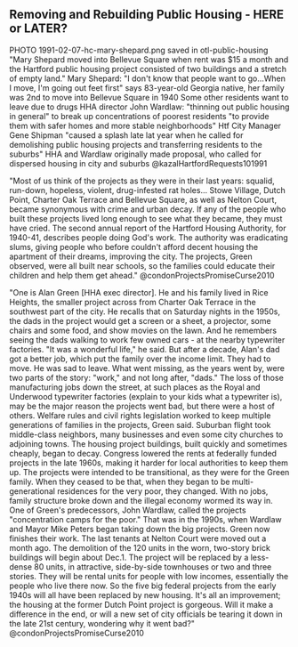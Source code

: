 
## Removing and Rebuilding Public Housing - HERE or LATER?

PHOTO 1991-02-07-hc-mary-shepard.png saved in otl-public-housing
"Mary Shepard moved into Bellevue Square when rent was $15 a month and the Hartford public housing project consisted of two buildings and a stretch of empty land."
Mary Shepard: "I don't know that people want to go...When I move, I'm going out feet first"  says 83-year-old Georgia native, her family was 2nd to move into Bellevue Square in 1940
Some other residents want to leave due to drugs
HHA director John Wardlaw: "thinning out public housing in general" to break up concentrations of poorest residents "to provide them with safer homes and more stable neighborhoods"
Htf City Manager Gene Shipman "caused a splash late lat year when he called for demolishing public housing projects and transferring residents to the suburbs"
HHA and Wardlaw originally made proposal, who called for dispersed housing in city and suburbs
@kazalHartfordRequests101991

"Most of us think of the projects as they were in their last years: squalid, run-down, hopeless, violent, drug-infested rat holes... Stowe Village, Dutch Point, Charter Oak Terrace and Bellevue Square, as well as Nelton Court, became synonymous with crime and urban decay. If any of the people who built these projects lived long enough to see what they became, they must have cried. The second annual report of the Hartford Housing Authority, for 1940-41, describes people doing God's work. The authority was eradicating slums, giving people who before couldn't afford decent housing the apartment of their dreams, improving the city. The projects, Green observed, were all built near schools, so the families could educate their children and help them get ahead." @condonProjectsPromiseCurse2010

"One is Alan Green [HHA exec director]. He and his family lived in Rice Heights, the smaller project across from Charter Oak Terrace in the southwest part of the city. He recalls that on Saturday nights in the 1950s, the dads in the project would get a screen or a sheet, a projector, some chairs and some food, and show movies on the lawn. And he remembers seeing the dads walking to work few owned cars - at the nearby typewriter factories. "It was a wonderful life," he said. But after a decade, Alan's dad got a better job, which put the family over the income limit. They had to move. He was sad to leave. What went missing, as the years went by, were two parts of the story: "work," and not long after, "dads." The loss of those manufacturing jobs down the street, at such places as the Royal and Underwood typewriter factories (explain to your kids what a typewriter is), may be the major reason the projects went bad, but there were a host of others. Welfare rules and civil rights legislation worked to keep multiple generations of families in the projects, Green said. Suburban flight took middle-class neighbors, many businesses and even some city churches to adjoining towns. The housing project buildings, built quickly and sometimes cheaply, began to decay. Congress lowered the rents at federally funded projects in the late 1960s, making it harder for local authorities to keep them up. The projects were intended to be transitional, as they were for the Green family. When they ceased to be that, when they began to be multi-generational residences for the very poor, they changed. With no jobs, family structure broke down and the illegal economy wormed its way in. One of Green's predecessors, John Wardlaw, called the projects "concentration camps for the poor." That was in the 1990s, when Wardlaw and Mayor Mike Peters began taking down the big projects. Green now finishes their work. The last tenants at Nelton Court were moved out a month ago. The demolition of the 120 units in the worn, two-story brick buildings will begin about Dec.1. The project will be replaced by a less-dense 80 units, in attractive, side-by-side townhouses or two and three stories. They will be rental units for people with low incomes, essentially the people who live there now. So the five big federal projects from the early 1940s will all have been replaced by new housing. It's all an improvement; the housing at the former Dutch Point project is gorgeous. Will it make a difference in the end, or will a new set of city officials be tearing it down in the late 21st century, wondering why it went bad?" @condonProjectsPromiseCurse2010
